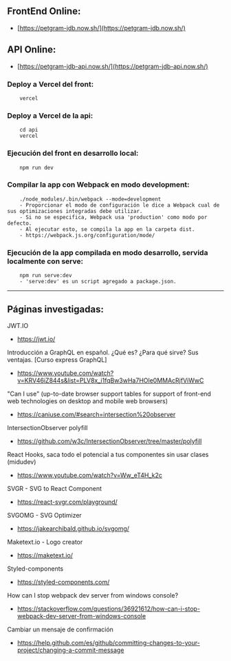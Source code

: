 ## FrontEnd Online:

- [https://petgram-jdb.now.sh/](https://petgram-jdb.now.sh/)

## API Online:

- [https://petgram-jdb-api.now.sh/](https://petgram-jdb-api.now.sh/)

### Deploy a Vercel del front:

        vercel

### Deploy a Vercel de la api:

        cd api
        vercel

### Ejecución del front en desarrollo local:

        npm run dev

### Compilar la app con Webpack en modo development:

        ./node_modules/.bin/webpack --mode=development
        - Proporcionar el modo de configuración le dice a Webpack cual de sus optimizaciones integradas debe utilizar.
        - Si no se especifica, Webpack usa 'production' como modo por defecto.
        - Al ejecutar esto, se compila la app en la carpeta dist.
        - https://webpack.js.org/configuration/mode/

### Ejecución de la app compilada en modo desarrollo, servida localmente con serve:

        npm run serve:dev
        - 'serve:dev' es un script agregado a package.json.

---

## Páginas investigadas:

JWT.IO

- https://jwt.io/

Introducción a GraphQL en español. ¿Qué es? ¿Para qué sirve? Sus ventajas. [Curso express GraphQL]

- https://www.youtube.com/watch?v=KRV46iZ844s&list=PLV8x_i1fqBw3wHa7HOle0MMAcRjfViWwC

"Can I use" (up-to-date browser support tables for support of front-end web technologies on desktop and mobile web browsers)

- https://caniuse.com/#search=intersection%20observer

IntersectionObserver polyfill

- https://github.com/w3c/IntersectionObserver/tree/master/polyfill

React Hooks, saca todo el potencial a tus componentes sin usar clases (midudev)

- https://www.youtube.com/watch?v=Ww_eT4H_k2c

SVGR - SVG to React Component

- https://react-svgr.com/playground/

SVGOMG - SVG Optimizer

- https://jakearchibald.github.io/svgomg/

Maketext.io - Logo creator

- https://maketext.io/

Styled-components

- https://styled-components.com/

How can I stop webpack dev server from windows console?

- https://stackoverflow.com/questions/36921612/how-can-i-stop-webpack-dev-server-from-windows-console

Cambiar un mensaje de confirmación

- https://help.github.com/es/github/committing-changes-to-your-project/changing-a-commit-message
